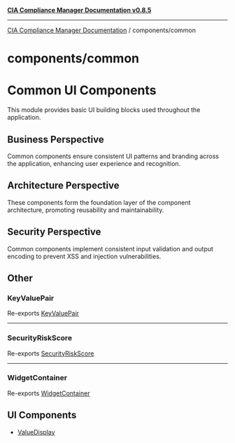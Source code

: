 [**CIA Compliance Manager Documentation v0.8.5**](../../README.md)

***

[CIA Compliance Manager Documentation](../../modules.md) / components/common

# components/common

# Common UI Components

This module provides basic UI building blocks used throughout the application.

## Business Perspective
Common components ensure consistent UI patterns and branding across the application,
enhancing user experience and recognition.

## Architecture Perspective
These components form the foundation layer of the component architecture,
promoting reusability and maintainability.

## Security Perspective
Common components implement consistent input validation and output encoding
to prevent XSS and injection vulnerabilities.

## Other

### KeyValuePair

Re-exports [KeyValuePair](KeyValuePair/functions/KeyValuePair.md)

***

### SecurityRiskScore

Re-exports [SecurityRiskScore](SecurityRiskScore/functions/SecurityRiskScore.md)

***

### WidgetContainer

Re-exports [WidgetContainer](WidgetContainer/variables/WidgetContainer.md)

## UI Components

- [ValueDisplay](variables/ValueDisplay.md)
